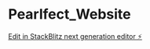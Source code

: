 # Pearlfect_Website

[Edit in StackBlitz next generation editor ⚡️](https://stackblitz.com/~/github.com/davedn/Pearlfect_Website)